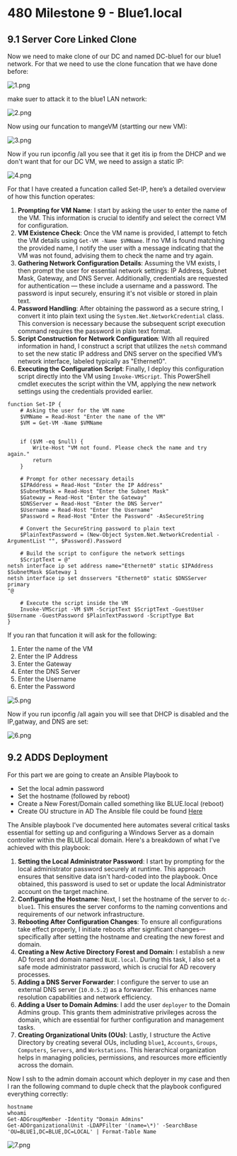 # 480 Milestone 9 - Blue1.local

## 9.1 Server Core Linked Clone

Now we need to make clone of our DC and named DC-blue1 for our blue1 network. For that we need to use the clone funcation that we have done before:

![1.png](./Images/1.png)

make suer to attack it to the blue1 LAN network:

![2.png](./Images/2.png)

Now using our funcation to mangeVM (startting our new VM):

![3.png](./Images/3.png)

Now if you run ipconfig /all you see that it get itis ip from the DHCP and we don't want that for our DC VM, we need to assign a static IP:

![4.png](./Images/4.png)

For that I have created a funcation called Set-IP, here’s a detailed overview of how this function operates:

1.  **Prompting for VM Name**: I start by asking the user to enter the name of the VM. This information is crucial to identify and select the correct VM for configuration.
2.  **VM Existence Check**: Once the VM name is provided, I attempt to fetch the VM details using `Get-VM -Name $VMName`. If no VM is found matching the provided name, I notify the user with a message indicating that the VM was not found, advising them to check the name and try again.
3.  **Gathering Network Configuration Details**: Assuming the VM exists, I then prompt the user for essential network settings: IP Address, Subnet Mask, Gateway, and DNS Server. Additionally, credentials are requested for authentication — these include a username and a password. The password is input securely, ensuring it's not visible or stored in plain text.
4.  **Password Handling**: After obtaining the password as a secure string, I convert it into plain text using the `System.Net.NetworkCredential` class. This conversion is necessary because the subsequent script execution command requires the password in plain text format.
5.  **Script Construction for Network Configuration**: With all required information in hand, I construct a script that utilizes the `netsh` command to set the new static IP address and DNS server on the specified VM’s network interface, labeled typically as "Ethernet0".
6.  **Executing the Configuration Script**: Finally, I deploy this configuration script directly into the VM using `Invoke-VMScript`. This PowerShell cmdlet executes the script within the VM, applying the new network settings using the credentials provided earlier.

```
function Set-IP {
    # Asking the user for the VM name
    $VMName = Read-Host "Enter the name of the VM"
    $VM = Get-VM -Name $VMName

   
    if ($VM -eq $null) {
        Write-Host "VM not found. Please check the name and try again."
        return
    }

    # Prompt for other necessary details
    $IPAddress = Read-Host "Enter the IP Address"
    $SubnetMask = Read-Host "Enter the Subnet Mask"
    $Gateway = Read-Host "Enter the Gateway"
    $DNSServer = Read-Host "Enter the DNS Server"
    $Username = Read-Host "Enter the Username"
    $Password = Read-Host "Enter the Password" -AsSecureString

    # Convert the SecureString password to plain text
    $PlainTextPassword = (New-Object System.Net.NetworkCredential -ArgumentList "", $Password).Password

    # Build the script to configure the network settings
    $ScriptText = @"
netsh interface ip set address name="Ethernet0" static $IPAddress $SubnetMask $Gateway 1
netsh interface ip set dnsservers "Ethernet0" static $DNSServer primary
"@

    # Execute the script inside the VM
    Invoke-VMScript -VM $VM -ScriptText $ScriptText -GuestUser $Username -GuestPassword $PlainTextPassword -ScriptType Bat
}
```
If you ran that funcation it will ask for the following:
1. Enter the name of the VM
2. Enter the IP Address
3. Enter the Gateway
4. Enter the DNS Server
5. Enter the Username
6. Enter the Password

![5.png](./Images/5.png)

Now if you run ipconfig /all again you will see that DHCP is disabled and the IP,gatway, and DNS are set:

![6.png](./Images/6.png)

## 9.2 ADDS Deployment
For this part we are going to create an Ansible Playbook to 
*   Set the local admin password
*   Set the hostname (followed by reboot)
*   Create a New Forest/Domain called something like BLUE.local (reboot)
*   Create OU structure in AD
The Ansible file could be found [Here](./DC-playbook.yml.txt)

The Ansible playbook I've documented here automates several critical tasks essential for setting up and configuring a Windows Server as a domain controller within the BLUE.local domain. Here's a breakdown of what I've achieved with this playbook:

1.  **Setting the Local Administrator Password**: I start by prompting for the local administrator password securely at runtime. This approach ensures that sensitive data isn't hard-coded into the playbook. Once obtained, this password is used to set or update the local Administrator account on the target machine.
2.  **Configuring the Hostname**: Next, I set the hostname of the server to `dc-blue1`. This ensures the server conforms to the naming conventions and requirements of our network infrastructure.
3.  **Rebooting After Configuration Changes**: To ensure all configurations take effect properly, I initiate reboots after significant changes—specifically after setting the hostname and creating the new forest and domain.
4.  **Creating a New Active Directory Forest and Domain**: I establish a new AD forest and domain named `BLUE.local`. During this task, I also set a safe mode administrator password, which is crucial for AD recovery processes.
5.  **Adding a DNS Server Forwarder**: I configure the server to use an external DNS server (`10.0.5.2`) as a forwarder. This enhances name resolution capabilities and network efficiency.
6.  **Adding a User to Domain Admins**: I add the user `deployer` to the Domain Admins group. This grants them administrative privileges across the domain, which are essential for further configuration and management tasks.
7.  **Creating Organizational Units (OUs)**: Lastly, I structure the Active Directory by creating several OUs, including `blue1`, `Accounts`, `Groups`, `Computers`, `Servers`, and `Workstations`. This hierarchical organization helps in managing policies, permissions, and resources more efficiently across the domain.



Now I ssh to the admin domain account which deployer in my case and then I ran the following command to duple check that the playbook configured everything correctly:
```
hostname
whoami
Get-ADGroupMember -Identity "Domain Admins"
Get-ADOrganizationalUnit -LDAPFilter '(name=\*)' -SearchBase 'OU=BLUE1,DC=BLUE,DC=LOCAL' | Format-Table Name

```

![7.png](./Images/7.png)

